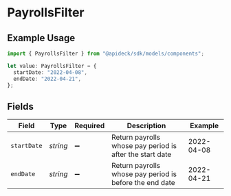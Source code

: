 # PayrollsFilter

## Example Usage

```typescript
import { PayrollsFilter } from "@apideck/sdk/models/components";

let value: PayrollsFilter = {
  startDate: "2022-04-08",
  endDate: "2022-04-21",
};
```

## Fields

| Field                                                    | Type                                                     | Required                                                 | Description                                              | Example                                                  |
| -------------------------------------------------------- | -------------------------------------------------------- | -------------------------------------------------------- | -------------------------------------------------------- | -------------------------------------------------------- |
| `startDate`                                              | *string*                                                 | :heavy_minus_sign:                                       | Return payrolls whose pay period is after the start date | 2022-04-08                                               |
| `endDate`                                                | *string*                                                 | :heavy_minus_sign:                                       | Return payrolls whose pay period is before the end date  | 2022-04-21                                               |